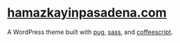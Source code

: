 # [hamazkayinpasadena.com](http://hamazkayinpasadena.com)
A WordPress theme built with [pug](http://github.com/pugjs/pug), [sass](http://github.com/sass/sass), and [coffeescript](http://github.com/jashkenas/coffeescript).
